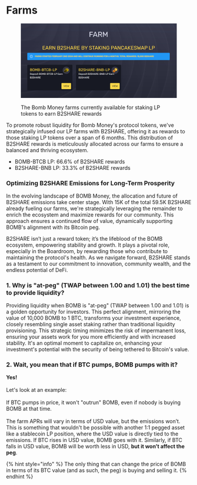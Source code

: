 # Farms

<figure><img src="../.gitbook/assets/image (5).png" alt=""><figcaption><p>The Bomb Money farms currently available for staking LP tokens to earn B2SHARE rewards</p></figcaption></figure>

To promote robust liquidity for Bomb Money's protocol tokens, we've strategically infused our LP farms with B2SHARE, offering it as rewards to those staking LP tokens over a span of 6 months. This distribution of B2SHARE rewards is meticulously allocated across our farms to ensure a balanced and thriving ecosystem.

* BOMB-BTCB LP: 66.6% of B2SHARE rewards
* B2SHARE-BNB LP: 33.3% of B2SHARE rewards

### **Optimizing B2SHARE Emissions for Long-Term Prosperity**

In the evolving landscape of BOMB Money, the allocation and future of B2SHARE emissions take center stage. With 15K of the total 59.5K B2SHARE already fueling our farms, we're strategically leveraging the remainder to enrich the ecosystem and maximize rewards for our community. This approach ensures a continued flow of value, dynamically supporting BOMB's alignment with its Bitcoin peg.

B2SHARE isn’t just a reward token; it’s the lifeblood of the BOMB ecosystem, empowering stability and growth. It plays a pivotal role, especially in the Boardroom, by rewarding those who contribute to maintaining the protocol's health. As we navigate forward, B2SHARE stands as a testament to our commitment to innovation, community wealth, and the endless potential of DeFi.



### 1. Why is "at-peg" (TWAP between 1.00 and 1.01) the best time to provide liquidity?

Providing liquidity when BOMB is "at-peg" (TWAP between 1.00 and 1.01) is a golden opportunity for investors. This perfect alignment, mirroring the value of 10,000 BOMB to 1 BTC, transforms your investment experience, closely resembling single asset staking rather than traditional liquidity provisioning. This strategic timing minimizes the risk of impermanent loss, ensuring your assets work for you more efficiently and with increased stability. It's an optimal moment to capitalize on, enhancing your investment's potential with the security of being tethered to Bitcoin's value.

### 2. Wait, you mean that if BTC pumps, BOMB pumps with it?

**Yes!**\
\
Let's look at an example:\
\
If BTC pumps in price, it won't "outrun" BOMB, even if nobody is buying BOMB at that time.\
\
The farm APRs will vary in terms of USD value, but the emissions won’t. This is something that wouldn't be possible with another 1:1 pegged asset like a stablecoin LP position, where the USD value is directly tied to the emissions. If BTC rises in USD value, BOMB goes with it. Similarly, if BTC falls in USD value, BOMB will be worth less in USD, **but it won’t affect the peg**.

{% hint style="info" %}
The only thing that can change the price of BOMB in terms of its BTC value (and as such, the peg) is buying and selling it.
{% endhint %}
